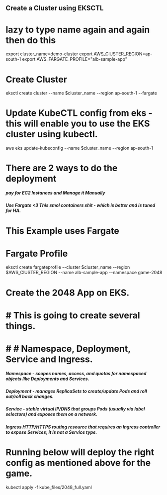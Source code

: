 ## Create a Cluster using EKSCTL

# lazy to type name again and again then do this
export cluster_name=demo-cluster
export AWS_ClUSTER_REGION=ap-south-1
export AWS_FARGATE_PROFILE="alb-sample-app"

# Create Cluster 
eksctl create cluster --name $cluster_name --region ap-south-1 --fargate

# Update KubeCTL config from eks - this will enable you to use the EKS cluster using kubectl.
aws eks update-kubeconfig --name $cluster_name --region ap-south-1

# There are 2 ways to do the deployment
##### pay for EC2 Instances and Manage it Manually
##### Use Fargate <3 This smol containers shit - which is better and is tuned for HA.
# This Example uses Fargate

# Fargate Profile
eksctl create fargateprofile --cluster $cluster_name --region $AWS_ClUSTER_REGION --name alb-sample-app --namespace game-2048

# Create the 2048 App on EKS.
#   # This is going to create several things.
# # # Namespace, Deployment, Service and Ingress.
##### Namespace - scopes names, access, and quotas for namespaced objects like Deployments and Services.
##### Deployment - manages ReplicaSets to create/update Pods and roll out/roll back changes.
##### Service - stable virtual IP/DNS that groups Pods (usually via label selectors) and exposes them on a network.
##### Ingress HTTP/HTTPS routing resource that requires an Ingress controller to expose Services; it is not a Service type.
# Running below will deploy the right config as mentioned above for the game.
kubectl apply -f kube_files/2048_full.yaml


